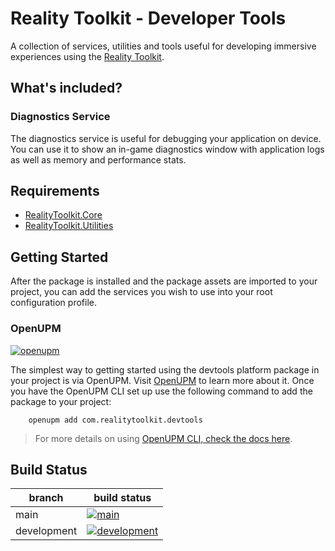 # Reality Toolkit - Developer Tools

A collection of services, utilities and tools useful for developing immersive experiences using the [Reality Toolkit](https://github.com/realitycollective/com.realitytoolkit.core).

## What's included?

### Diagnostics Service

The diagnostics service is useful for debugging your application on device. You can use it to show an in-game diagnostics window with application logs as well as memory and performance stats.

## Requirements

- [RealityToolkit.Core](https://github.com/realitycollective/com.realitytoolkit.core)
- [RealityToolkit.Utilities](https://github.com/realitycollective/com.realitytoolkit.utilities)

## Getting Started

After the package is installed and the package assets are imported to your project, you can add the services you wish to use into your root configuration profile.

### OpenUPM

[![openupm](https://img.shields.io/npm/v/com.realitytoolkit.devtools?label=openupm&registry_uri=https://package.openupm.com)](https://openupm.com/packages/com.realitytoolkit.devtools/)

The simplest way to getting started using the devtools platform package in your project is via OpenUPM. Visit [OpenUPM](https://openupm.com/docs/) to learn more about it. Once you have the OpenUPM CLI set up use the following command to add the package to your project:

```text
    openupm add com.realitytoolkit.devtools
```

> For more details on using [OpenUPM CLI, check the docs here](https://github.com/openupm/openupm-cli#installation).

## Build Status
<!-- Check build status links and details -->

| branch | build status |
| --- | --- |
| main | [![main](https://github.com/realitycollective/com.realitytoolkit.devtools/actions/workflows/main-publish.yml/badge.svg?branch=main)](https://github.com/realitycollective/com.realitytoolkit.devtools/actions/workflows/main-publish.yml) |
| development | [![development](https://github.com/realitycollective/com.realitytoolkit.devtools/actions/workflows/development-buildandtestupmrelease.yml/badge.svg?branch=development)](https://github.com/realitycollective/com.realitytoolkit.devtools/actions/workflows/development-buildandtestupmrelease.yml)|
